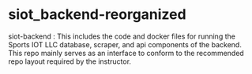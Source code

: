 # siot_backend-reorganized
siot-backend : This includes the code and docker files for running the Sports IOT LLC database, scraper, and api components of the backend. This repo mainly serves as an interface to conform to the recommended repo layout required by the instructor.

